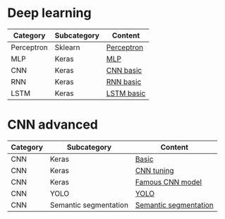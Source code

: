 # Deep learning

| Category | Subcategory | Content                                                        |
| ----- | -------- | ------------------------------------------------------------ | 
| Perceptron | Sklearn | [Perceptron](https://colab.research.google.com/drive/1S22Y538kuCA0j8PkuA2kRvqWxOE_Lrez#scrollTo=24HgLcGRgsvm) |
| MLP | Keras | [MLP](https://colab.research.google.com/drive/1rEwjgiW5dstrfw7ze_Ef4uPndqEvsZti?usp=drive_open) |
| CNN | Keras | [CNN basic](https://colab.research.google.com/drive/1o7LXykMejJ3zIazp81YDOnM7rGNK7O8B?usp=drive_open) |
| RNN | Keras | [RNN basic](https://colab.research.google.com/drive/1ipiH1oBvMLMm9xTIonsKyEpIJW0uiOEi?usp=drive_open) |
| LSTM | Keras | [LSTM basic](https://colab.research.google.com/drive/1KXf88PWrF8CiCgIYoKrIj8N4LK-RBkuZJ) |

# CNN advanced
| Category | Subcategory | Content                                                        |
| ----- | -------- | ------------------------------------------------------------ | 
| CNN | Keras | [Basic]() |
| CNN | Keras | [CNN tuning]() |
| CNN | Keras | [Famous CNN model](https://colab.research.google.com/drive/1ba8SL-9tX1JGPZXmvIjPxKrGsNpAnlbd#scrollTo=xP4OjCuSjfu5) |
| CNN | YOLO | [YOLO]() |
| CNN | Semantic segmentation | [Semantic segmentation]() |
